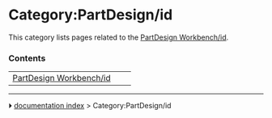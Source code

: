 # Category:PartDesign/id
This category lists pages related to the [PartDesign Workbench/id](PartDesign_Workbench/id.md).

### Contents

|     |     |     |
| --- | --- | --- |
| [PartDesign Workbench/id](PartDesign_Workbench/id.md) |



---
⏵ [documentation index](../README.md) > Category:PartDesign/id
